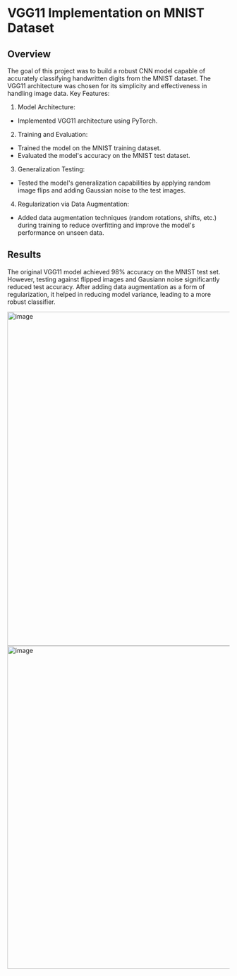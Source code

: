 # VGG11 Implementation on MNIST Dataset

## Overview
The goal of this project was to build a robust CNN model capable of accurately classifying handwritten digits from the MNIST dataset. The VGG11 architecture was chosen for its simplicity and effectiveness in handling image data.
Key Features:
1. Model Architecture:
- Implemented VGG11 architecture using PyTorch.
2. Training and Evaluation:
- Trained the model on the MNIST training dataset.
- Evaluated the model's accuracy on the MNIST test dataset.
3. Generalization Testing:
- Tested the model's generalization capabilities by applying random image flips and adding Gaussian noise to the test images.
4. Regularization via Data Augmentation:
- Added data augmentation techniques (random rotations, shifts, etc.) during training to reduce overfitting and improve the model's
  performance on unseen data.

## Results
The original VGG11 model achieved 98% accuracy on the MNIST test set. However, testing against flipped images and Gausiann noise significantly reduced test accuracy. After adding data augmentation as a form of regularization, it helped in reducing model variance, leading to a more robust classifier.

<img width="758" alt="image" src="https://github.com/user-attachments/assets/d26d249b-b3d1-42de-8069-ffd6298d02f6">
<img width="733" alt="image" src="https://github.com/user-attachments/assets/2ff5de41-fa28-4d7d-bf0d-d9c01a169e4c">

